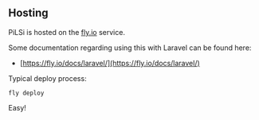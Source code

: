 ## Hosting

PiLSi is hosted on the [fly.io](https://fly.io/) service.

Some documentation regarding using this with Laravel can be found here:

- [https://fly.io/docs/laravel/](https://fly.io/docs/laravel/)

Typical deploy process:

    fly deploy

Easy!